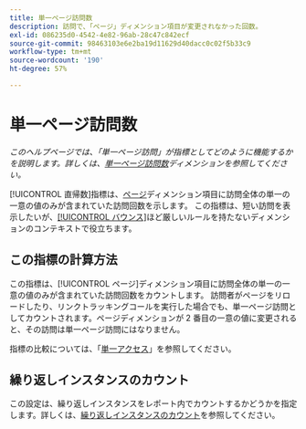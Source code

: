 ```yaml
---
title: 単一ページ訪問数
description: 訪問で、「ページ」ディメンション項目が変更されなかった回数。
exl-id: 086235d0-4542-4e82-96ab-28c47c842ecf
source-git-commit: 98463103e6e2ba19d11629d40dacc0c02f5b33c9
workflow-type: tm+mt
source-wordcount: '190'
ht-degree: 57%

---
```


# 単一ページ訪問数

*このヘルプページでは、「単一ページ訪問」が指標としてどのように機能するかを説明します。詳しくは、[単一ページ訪問数](../dimensions/single-page-visits.md)ディメンションを参照してください。*

[!UICONTROL 直帰数]指標は、[ページ](../dimensions/page.md)ディメンション項目に訪問全体の単一の一意の値のみが含まれていた訪問回数を示します。 この指標は、短い訪問を表示したいが、[[!UICONTROL バウンス]](bounces.md)ほど厳しいルールを持たないディメンションのコンテキストで役立ちます。

## この指標の計算方法

この指標は、[!UICONTROL ページ]ディメンション項目に訪問全体の単一の一意の値のみが含まれていた訪問回数をカウントします。 訪問者がページをリロードしたり、リンクトラッキングコールを実行した場合でも、単一ページ訪問としてカウントされます。ページディメンションが 2 番目の一意の値に変更されると、その訪問は単一ページ訪問にはなりません。

指標の比較については、「[単一アクセス](single-access.md)」を参照してください。

## 繰り返しインスタンスのカウント

この設定は、繰り返しインスタンスをレポート内でカウントするかどうかを指定します。詳しくは、[繰り返しインスタンスのカウント](/help/components/metrics/count-repeat-instances.md)を参照してください。